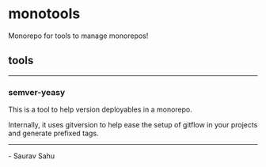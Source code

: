 # monotools

Monorepo for tools to manage monorepos!

## tools

---

### semver-yeasy

This is a tool to help version deployables in a monorepo. 

Internally, it uses gitversion to help ease the setup of gitflow in your projects and generate prefixed tags.

---

\- Saurav Sahu